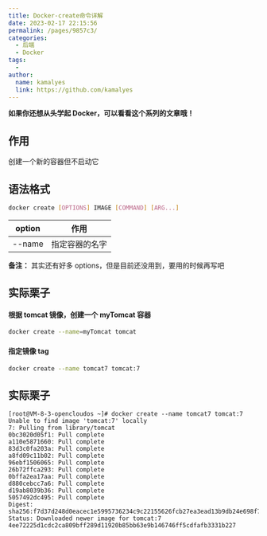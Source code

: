 ```yaml
---
title: Docker-create命令详解
date: 2023-02-17 22:15:56
permalink: /pages/9857c3/
categories:
  - 后端
  - Docker
tags:
  - 
author: 
  name: kamalyes
  link: https://github.com/kamalyes
---
```

**如果你还想从头学起 Docker，可以看看这个系列的文章哦！**

## 作用
创建一个新的容器但不启动它

## 语法格式
```bash
docker create [OPTIONS] IMAGE [COMMAND] [ARG...]
```
|option | 作用 |
|---- | ---- |
--name | 指定容器的名字

**备注：** 其实还有好多 options，但是目前还没用到，要用的时候再写吧

## 实际栗子
#### 根据 tomcat 镜像，创建一个 myTomcat 容器
```bash
docker create --name=myTomcat tomcat
```

#### 指定镜像 tag
```bash
docker create --name tomcat7 tomcat:7
```

## 实际栗子
```
[root@VM-8-3-opencloudos ~]# docker create --name tomcat7 tomcat:7
Unable to find image 'tomcat:7' locally
7: Pulling from library/tomcat
0bc3020d05f1: Pull complete 
a110e5871660: Pull complete 
83d3c0fa203a: Pull complete 
a8fd09c11b02: Pull complete 
96ebf1506065: Pull complete 
26b72ffca293: Pull complete 
0bffa2ea17aa: Pull complete 
d880cebcc7a6: Pull complete 
d19ab8039b36: Pull complete 
5057492dc495: Pull complete 
Digest: sha256:f7d37d248d0eacec1e5995736234c9c22155626fcb27ea3ead13b9db24e698f7
Status: Downloaded newer image for tomcat:7
4ee72225d1cdc2ca809bff289d11920b85bb63e9b146746ff5cdfafb3331b227
```
